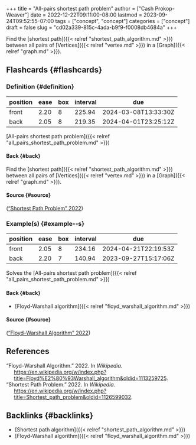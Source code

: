 +++
title = "All-pairs shortest path problem"
author = ["Cash Prokop-Weaver"]
date = 2022-12-22T09:11:00-08:00
lastmod = 2023-09-24T09:52:55-07:00
tags = ["concept", "concept"]
categories = ["concept"]
draft = false
slug = "cd02a339-815c-4ada-b9f9-f0008db4684a"
+++

Find the [shortest path]({{< relref "shortest_path_algorithm.md" >}}) between all pairs of [Vertices]({{< relref "vertex.md" >}}) in a [Graph]({{< relref "graph.md" >}}).


## Flashcards {#flashcards}


### Definition {#definition}

| position | ease | box | interval | due                  |
|----------|------|-----|----------|----------------------|
| front    | 2.20 | 8   | 225.94   | 2024-03-08T13:33:30Z |
| back     | 2.05 | 8   | 219.35   | 2024-04-01T23:25:12Z |

[All-pairs shortest path problem]({{< relref "all_pairs_shortest_path_problem.md" >}})


#### Back {#back}

Find the [shortest path]({{< relref "shortest_path_algorithm.md" >}}) between all pairs of [Vertices]({{< relref "vertex.md" >}}) in a [Graph]({{< relref "graph.md" >}}).


#### Source {#source}

(<a href="#citeproc_bib_item_2">“Shortest Path Problem” 2022</a>)


### Example(s) {#example--s}

| position | ease | box | interval | due                  |
|----------|------|-----|----------|----------------------|
| front    | 2.05 | 8   | 234.16   | 2024-04-21T22:19:53Z |
| back     | 2.20 | 7   | 140.94   | 2023-09-27T15:17:06Z |

Solves the [All-pairs shortest path problem]({{< relref "all_pairs_shortest_path_problem.md" >}})


#### Back {#back}

-   [Floyd-Warshall algorithm]({{< relref "floyd_warshall_algorithm.md" >}})


#### Source {#source}

(<a href="#citeproc_bib_item_1">“Floyd–Warshall Algorithm” 2022</a>)

## References

<style>.csl-entry{text-indent: -1.5em; margin-left: 1.5em;}</style><div class="csl-bib-body">
  <div class="csl-entry"><a id="citeproc_bib_item_1"></a>“Floyd–Warshall Algorithm.” 2022. In <i>Wikipedia</i>. <a href="https://en.wikipedia.org/w/index.php?title=Floyd%E2%80%93Warshall_algorithm&oldid=1113259725">https://en.wikipedia.org/w/index.php?title=Floyd%E2%80%93Warshall_algorithm&#38;oldid=1113259725</a>.</div>
  <div class="csl-entry"><a id="citeproc_bib_item_2"></a>“Shortest Path Problem.” 2022. In <i>Wikipedia</i>. <a href="https://en.wikipedia.org/w/index.php?title=Shortest_path_problem&oldid=1126599032">https://en.wikipedia.org/w/index.php?title=Shortest_path_problem&#38;oldid=1126599032</a>.</div>
</div>


## Backlinks {#backlinks}

-   [Shortest path algorithm]({{< relref "shortest_path_algorithm.md" >}})
-   [Floyd-Warshall algorithm]({{< relref "floyd_warshall_algorithm.md" >}})
